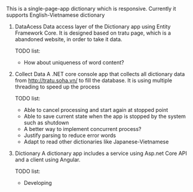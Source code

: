 This is a single-page-app dictionary which is responsive. Currently it supports English-Vietnamese dictionary

1. DataAcess
	Data access layer of the Dictionary app using Entity Framework Core.
	It is designed based on tratu page, which is a abandoned website, in order to take it data.

	TODO list:
	- How about uniqueness of word content?

2. Collect Data
	A .NET core console app that collects all dictionary data from http://tratu.soha.vn/ to fill the database.
	It is using multiple threading to speed up the process

	TODO list:
	- Able to cancel processing and start again at stopped point
	- Able to save current state when the app is stopped by the system such as shutdown
	- A better way to implement concurrent process?
	- Justify parsing to reduce error words
	- Adapt to read other dictionaries like Japanese-Vietnamese

3. Dictionary
	A dictionary app includes a service using Asp.net Core API and a client using Angular.

   TODO list:
   - Developing
